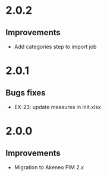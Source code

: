 # 2.0.2
## Improvements
- Add categories step to import job

# 2.0.1
## Bugs fixes
- EX-23: update measures in init.xlsx

# 2.0.0
## Improvements
- Migration to Akeneo PIM 2.x
